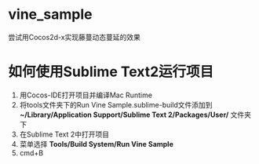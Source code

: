 vine_sample
===========

尝试用Cocos2d-x实现藤蔓动态蔓延的效果

# 如何使用Sublime Text2运行项目

1. 用Cocos-IDE打开项目并编译Mac Runtime
2. 将tools文件夹下的Run Vine Sample.sublime-build文件添加到 **~/Library/Application Support/Sublime Text 2/Packages/User/** 文件夹下
3. 在Sublime Text 2中打开项目
4. 菜单选择 **Tools/Build System/Run Vine Sample**
5. cmd+B
